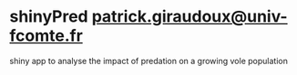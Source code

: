 # shinyPred patrick.giraudoux@univ-fcomte.fr
shiny app to analyse the impact of predation on a growing vole population
